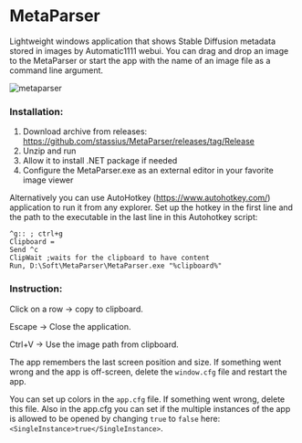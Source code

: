 # MetaParser
Lightweight windows application that shows Stable Diffusion metadata stored in images by Automatic1111 webui.
You can drag and drop an image to the MetaParser or start the app with the name of an image file as a command line argument.

![metaparser](https://user-images.githubusercontent.com/35260274/225276612-f551d713-0ffb-4c4d-82ab-3abdcbc46932.gif)


### Installation: 
1. Download archive from releases: https://github.com/stassius/MetaParser/releases/tag/Release
2. Unzip and run
3. Allow it to install .NET package if needed
4. Configure the MetaParser.exe as an external editor in your favorite image viewer

Alternatively you can use AutoHotkey (https://www.autohotkey.com/) application to run it from any explorer. Set up the hotkey in the first line and the path to the executable in the last line in this Autohotkey script:
```
^g:: ; ctrl+g
Clipboard =
Send ^c
ClipWait ;waits for the clipboard to have content
Run, D:\Soft\MetaParser\MetaParser.exe "%clipboard%"
```

### Instruction:
Click on a row -> copy to clipboard.

Escape -> Close the application.

Ctrl+V -> Use the image path from clipboard.


The app remembers the last screen position and size. If something went wrong and the app is off-screen, delete the `window.cfg` file and restart the app.

You can set up colors in the `app.cfg` file. If something went wrong, delete this file. Also in the app.cfg you can set if the multiple instances of the app is allowed to be opened by changing `true` to `false` here: `<SingleInstance>true</SingleInstance>`.
